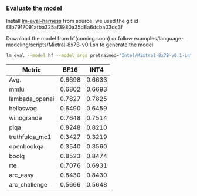 ### Evaluate the model
Install [lm-eval-harness](https://github.com/EleutherAI/lm-evaluation-harness.git) from source, we used the git id f3b7917091afba325af3980a35d8a6dcba03dc3f

Download the model from hf(coming soon) or follow examples/language-modeling/scripts/Mixtral-8x7B-v0.1.sh to generate the model

~~~bash
lm_eval --model hf --model_args pretrained="Intel/Mixtral-8x7B-v0.1-int4-inc",autogptq=True,gptq_use_triton=True --device cuda:0 --tasks lambada_openai,hellaswag,piqa,winogrande,truthfulqa_mc1,openbookqa,boolq,rte,arc_easy,arc_challenge,mmlu --batch_size 32
~~~

| Metric         | BF16   | INT4   |
| -------------- |--------| ------ |
| Avg.           | 0.6698 | 0.6633 |
| mmlu           | 0.6802 | 0.6693 |
| lambada_openai | 0.7827 | 0.7825 |
| hellaswag      | 0.6490 | 0.6459 |
| winogrande     | 0.7648 | 0.7514 |
| piqa           | 0.8248 | 0.8210 |
| truthfulqa_mc1 | 0.3427 | 0.3219 |
| openbookqa     | 0.3540 | 0.3560 |
| boolq          | 0.8523 | 0.8474 |
| rte            | 0.7076 | 0.6931 |
| arc_easy       | 0.8430 | 0.8430 |
| arc_challenge  | 0.5666 | 0.5648 |

